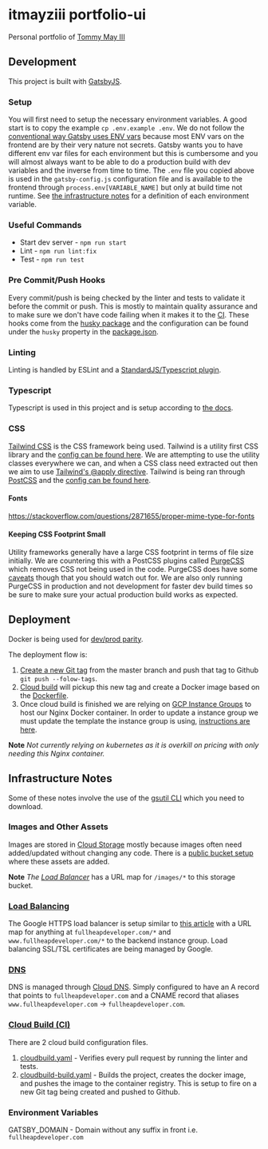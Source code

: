 # itmayziii portfolio-ui
Personal portfolio of [Tommy May III](https://www.fullheapdeveloper.com)

## Development
This project is built with [GatsbyJS](https://www.gatsbyjs.org/).

### Setup
You will first need to setup the necessary environment variables. A good start is to copy the example `cp .env.example .env`. We do not follow
the [conventional way Gatsby uses ENV vars](https://www.gatsbyjs.org/docs/environment-variables/) because most ENV vars on the frontend are by
their very nature not secrets. Gatsby wants you to have different env var files for each environment but this is cumbersome and you will almost
always want to be able to do a production build with dev variables and the inverse from time to time. The `.env` file you copied above is used
in the `gatsby-config.js` configuration file and is available to the frontend through `process.env[VARIABLE_NAME]` but only at build time not runtime.
See [the infrastructure notes](#environment-variables) for a definition of each environment variable.

### Useful Commands
* Start dev server - `npm run start`
* Lint - `npm run lint:fix`
* Test - `npm run test`

### Pre Commit/Push Hooks
Every commit/push is being checked by the linter and tests to validate it before the commit or push. This is mostly to maintain quality 
assurance and to make sure we don't have code failing when it makes it to the [CI](#cloud-build-cihttpscloudgooglecomcloud-build). These
hooks come from the [husky package](https://github.com/typicode/husky) and the configuration can be found under the `husky` property in the 
[package.json](package.json).

### Linting
Linting is handled by ESLint and a [StandardJS/Typescript plugin](https://www.npmjs.com/package/eslint-plugin-standard-typescript).

### Typescript
Typescript is used in this project and is setup according to [the docs](https://www.gatsbyjs.org/packages/gatsby-plugin-typescript/).

### CSS
[Tailwind CSS](https://tailwindcss.com/) is the CSS framework being used. Tailwind is a utility first CSS library and the [config can be found here](tailwind.config.js).
We are attempting to use the utility classes everywhere we can, and when a CSS class need extracted out then we aim to use [Tailwind's @apply directive](https://tailwindcss.com/docs/functions-and-directives/#apply).
Tailwind is being ran through [PostCSS](https://www.gatsbyjs.org/docs/post-css/) and the [config can be found here](postcss.config.js).

#### Fonts
https://stackoverflow.com/questions/2871655/proper-mime-type-for-fonts

#### Keeping CSS Footprint Small
Utility frameworks generally have a large CSS footprint in terms of file size initially. We are countering this with a PostCSS plugins called
[PurgeCSS](https://www.purgecss.com/) which removes CSS not being used in the code. PurgeCSS does have some [caveats](https://tailwindcss.com/docs/controlling-file-size/#writing-purgeable-html)
though that you should watch out for. We are also only running PurgeCSS in production and not development for faster dev build times so be sure
to make sure your actual production build works as expected.

## Deployment
Docker is being used for [dev/prod parity](https://12factor.net/dev-prod-parity).

The deployment flow is:
1. [Create a new Git tag](https://git-scm.com/book/en/v2/Git-Basics-Tagging) from the master branch and push that tag to Github `git push --folow-tags`.
2. [Cloud build](#cloud-build-cihttpscloudgooglecomcloud-build) will pickup this new tag and create a Docker image based on the [Dockerfile](Dockerfile).
3. Once cloud build is finished we are relying on [GCP Instance Groups](https://cloud.google.com/compute/docs/instance-groups/) to host our
Nginx Docker container. In order to update a instance group we must update the template the instance group is using, [instructions are here](https://cloud.google.com/compute/docs/containers/deploying-containers#updating_a_managed_instance_group_running_a_container).

**Note** _Not currently relying on kubernetes as it is overkill on pricing with only needing this Nginx container._

## Infrastructure Notes
Some of these notes involve the use of the [gsutil CLI](https://cloud.google.com/storage/docs/gsutil) which you need to download.

### Images and Other Assets
Images are stored in [Cloud Storage](https://cloud.google.com/storage/) mostly because images often need added/updated without changing
any code. There is a [public bucket setup](https://console.cloud.google.com/storage/browser/itmayziii-portfolio) where these assets are added.

**Note** _The [Load Balancer](#load-balancinghttpscloudgooglecomload-balancing)_ has a URL map for `/images/*` to this storage bucket. 

### [Load Balancing](https://cloud.google.com/load-balancing/)
The Google HTTPS load balancer is setup similar to [this article](https://cloud.google.com/compute/docs/instance-groups/adding-an-instance-group-to-a-load-balancer)
with a URL map for anything at `fullheapdeveloper.com/*` and `www.fullheapdeveloper.com/*` to the backend instance group. Load balancing
SSL/TSL certificates are being managed by Google.

### [DNS](https://cloud.google.com/dns/)
DNS is managed through [Cloud DNS](https://cloud.google.com/dns/docs/quickstart). Simply configured to have an A record that points to `fullheapdeveloper.com`
and a CNAME record that aliases `www.fullheapdeveloper.com` -> `fullheapdeveloper.com`.

### [Cloud Build (CI)](https://cloud.google.com/cloud-build/)
There are 2 cloud build configuration files.
1. [cloudbuild.yaml](cloudbuild.yaml) - Verifies every pull request by running the linter and tests.
2. [cloudbuild-build.yaml](cloudbuild-build.yaml) - Builds the project, creates the docker image, and pushes the image to the container registry. 
This is setup to fire on a new Git tag being created and pushed to Github.

### Environment Variables
GATSBY_DOMAIN - Domain without any suffix in front i.e. `fullheapdeveloper.com`
